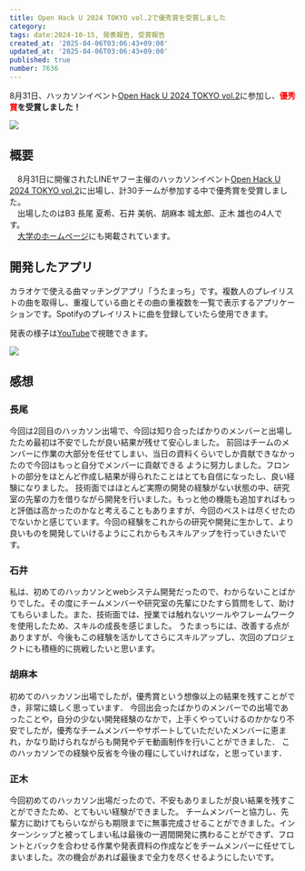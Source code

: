 ```yaml
---
title: Open Hack U 2024 TOKYO vol.2で優秀賞を受賞しました
category:
tags: date:2024-10-15, 発表報告, 受賞報告
created_at: '2025-04-06T03:06:43+09:00'
updated_at: '2025-04-06T03:06:43+09:00'
published: true
number: 7636
---
```



8月31日、ハッカソンイベント[Open Hack U 2024 TOKYO vol.2](https://hacku.yahoo.co.jp/hacku2024_tokyo2/)に参加し、**<span style="color:red;">優秀賞</span>を受賞しました！**

<img src="https://img.esa.io/uploads/production/attachments/13979/2025/04/06/148142/c2fbaec8-6d94-43e3-9ed6-255536c5dd7e.webp" loading='lazy' />

## 概要
　8月31日に開催されたLINEヤフー主催のハッカソンイベント[Open Hack U 2024 TOKYO vol.2](https://hacku.yahoo.co.jp/hacku2024_tokyo2/)に出場し、計30チームが参加する中で優秀賞を受賞しました。  
　出場したのはB3 長尾 夏希、石井 美帆、胡麻本 城太郎、正木 雄也の4人です。  
　[大学のホームページ](https://www.nagoyadenki.jp/news/detail/0000203.php)にも掲載されています。  

## 開発したアプリ
 カラオケで使える曲マッチングアプリ「うたまっち」です。複数人のプレイリストの曲を取得し、重複している曲とその曲の重複数を一覧で表示するアプリケーションです。Spotifyのプレイリストに曲を登録していたら使用できます。

発表の様子は[YouTube](https://youtu.be/inhe31cKfro?t=5032)で視聴できます。

<img src="https://img.esa.io/uploads/production/attachments/13979/2025/04/06/148142/373c7cab-2b57-4933-8f62-c7223269aa0e.webp" loading='lazy' />


## 感想
### 長尾
 今回は2回目のハッカソン出場で、今回は知り合ったばかりのメンバーと出場したため最初は不安でしたが良い結果が残せて安心しました。
  前回はチームのメンバーに作業の大部分を任せてしまい、当日の資料くらいでしか貢献できなかったので今回はもっと自分でメンバーに貢献できる ように努力しました。フロントの部分をほとんど作成し結果が得られたことはとても自信になったし、良い経験になりました。
  技術面ではほとんど実際の開発の経験がない状態の中、研究室の先輩の力を借りながら開発を行いました。もっと他の機能も追加すればもっと評価は高かったのかなと考えることもありますが、今回のベストは尽くせたのでないかと感じています。今回の経験をこれからの研究や開発に生かして、より良いものを開発していけるようにこれからもスキルアップを行っていきたいです。

### 石井
 私は、初めてのハッカソンとwebシステム開発だったので、わからないことばかりでした。その度にチームメンバーや研究室の先輩にひたすら質問をして、助けてもらいました。また、技術面では、授業では触れないツールやフレームワークを使用したため、スキルの成長を感じました。
  うたまっちには、改善する点がありますが、今後もこの経験を活かしてさらにスキルアップし、次回のプロジェクトにも積極的に挑戦したいと思います。

### 胡麻本
 初めてのハッカソン出場でしたが，優秀賞という想像以上の結果を残すことができ，非常に嬉しく思っています．
 今回出会ったばかりのメンバーでの出場であったことや，自分の少ない開発経験のなかで，上手くやっていけるのかかなり不安でしたが，優秀なチームメンバーやサポートしていただいたメンバーに恵まれ，かなり助けられながらも開発やデモ動画制作を行いことができました．
 このハッカソンでの経験や反省を今後の糧にしていければな，と思っています．

### 正木
今回初めてのハッカソン出場だったので、不安もありましたが良い結果を残すことができたため、とてもいい経験ができました。
チームメンバーと協力し、先輩方に助けてもらいながらも期限までに無事完成させることができました。インターンシップと被ってしまい私は最後の一週間開発に携わることができず、フロントとバックを合わせる作業や発表資料の作成などをチームメンバーに任せてしまいました。次の機会があれば最後まで全力を尽くせるようにしたいです。

